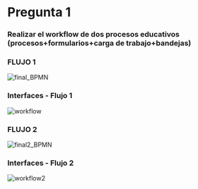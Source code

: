 # Pregunta 1
### Realizar el workflow de dos procesos educativos (procesos+formularios+carga de trabajo+bandejas)
### FLUJO 1
![final_BPMN](https://user-images.githubusercontent.com/39333761/122316037-28137e00-cee9-11eb-96d4-7696fd049c09.png)
### Interfaces - Flujo 1
![workflow](https://user-images.githubusercontent.com/39333761/122315008-2f398c80-cee7-11eb-87d7-4492c8573081.png)
### FLUJO 2
![final2_BPMN](https://user-images.githubusercontent.com/39333761/122316192-69a42900-cee9-11eb-9146-5811a0c058fa.png)
### Interfaces - Flujo 2
![workflow2](https://user-images.githubusercontent.com/39333761/122327886-a0d00580-cefc-11eb-8ea7-408e3150b532.png)
